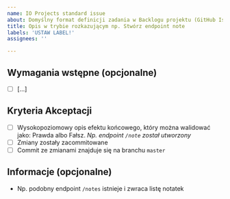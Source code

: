 ```yaml
---
name: IO Projects standard issue
about: Domyślny format definicji zadania w Backlogu projektu (GitHub Issue)
title: Opis w trybie rozkazującym np. Stwórz endpoint note
labels: 'USTAW LABEL!'
assignees: ''

---
```


## Wymagania wstępne (opcjonalne)

- [ ] [...]

## Kryteria Akceptacji

- [ ] Wysokopoziomowy opis efektu końcowego, który można walidować jako: Prawda albo Fałsz. *Np. endpoint `/note` został utworzony*
- [ ] Zmiany zostały zacommitowane
- [ ] Commit ze zmianami znajduje się na branchu `master`

## Informacje (opcjonalne)

* Np. podobny endpoint `/notes` istnieje i zwraca listę notatek
